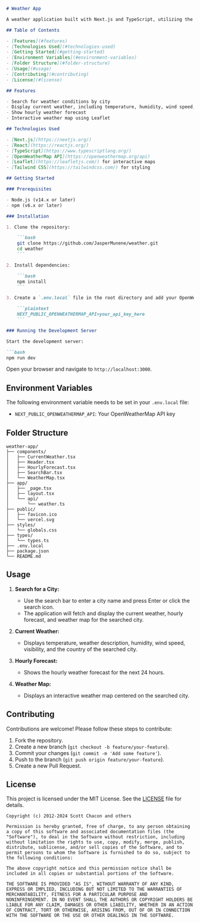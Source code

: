 

```markdown
# Weather App

A weather application built with Next.js and TypeScript, utilizing the OpenWeatherMap API to provide current weather conditions, hourly forecasts, and weather maps for searched cities. Built by [Jasper](https://github.com/JasperMunene).

## Table of Contents

- [Features](#features)
- [Technologies Used](#technologies-used)
- [Getting Started](#getting-started)
- [Environment Variables](#environment-variables)
- [Folder Structure](#folder-structure)
- [Usage](#usage)
- [Contributing](#contributing)
- [License](#license)

## Features

- Search for weather conditions by city
- Display current weather, including temperature, humidity, wind speed, visibility, and country
- Show hourly weather forecast
- Interactive weather map using Leaflet

## Technologies Used

- [Next.js](https://nextjs.org/)
- [React](https://reactjs.org/)
- [TypeScript](https://www.typescriptlang.org/)
- [OpenWeatherMap API](https://openweathermap.org/api)
- [Leaflet](https://leafletjs.com/) for interactive maps
- [Tailwind CSS](https://tailwindcss.com/) for styling

## Getting Started

### Prerequisites

- Node.js (v14.x or later)
- npm (v6.x or later)

### Installation

1. Clone the repository:

    ```bash
    git clone https://github.com/JasperMunene/weather.git
    cd weather
    ```

2. Install dependencies:

    ```bash
    npm install
    ```

3. Create a `.env.local` file in the root directory and add your OpenWeatherMap API key:

    ```plaintext
    NEXT_PUBLIC_OPENWEATHERMAP_API=your_api_key_here
    ```

### Running the Development Server

Start the development server:

```bash
npm run dev
```

Open your browser and navigate to `http://localhost:3000`.

## Environment Variables

The following environment variable needs to be set in your `.env.local` file:

- `NEXT_PUBLIC_OPENWEATHERMAP_API`: Your OpenWeatherMap API key

## Folder Structure

```
weather-app/
├── components/
│   ├── CurrentWeather.tsx
│   ├── Header.tsx
│   ├── HourlyForecast.tsx
│   ├── SearchBar.tsx
│   └── WeatherMap.tsx
├── app/
│   ├── _page.tsx
│   ├── layout.tsx
│   └── api/
│       └── weather.ts
├── public/
│   ├── favicon.ico
│   └── vercel.svg
├── styles/
│   └── globals.css
├── types/
│   └── types.ts
├── .env.local
├── package.json
└── README.md
```

## Usage

1. **Search for a City:**
   - Use the search bar to enter a city name and press Enter or click the search icon.
   - The application will fetch and display the current weather, hourly forecast, and weather map for the searched city.

2. **Current Weather:**
   - Displays temperature, weather description, humidity, wind speed, visibility, and the country of the searched city.

3. **Hourly Forecast:**
   - Shows the hourly weather forecast for the next 24 hours.

4. **Weather Map:**
   - Displays an interactive weather map centered on the searched city.

## Contributing

Contributions are welcome! Please follow these steps to contribute:

1. Fork the repository.
2. Create a new branch (`git checkout -b feature/your-feature`).
3. Commit your changes (`git commit -m 'Add some feature'`).
4. Push to the branch (`git push origin feature/your-feature`).
5. Create a new Pull Request.

## License

This project is licensed under the MIT License. See the [LICENSE](LICENSE) file for details.
```
Copyright (c) 2012-2024 Scott Chacon and others

Permission is hereby granted, free of charge, to any person obtaining
a copy of this software and associated documentation files (the
"Software"), to deal in the Software without restriction, including
without limitation the rights to use, copy, modify, merge, publish,
distribute, sublicense, and/or sell copies of the Software, and to
permit persons to whom the Software is furnished to do so, subject to
the following conditions:

The above copyright notice and this permission notice shall be
included in all copies or substantial portions of the Software.

THE SOFTWARE IS PROVIDED "AS IS", WITHOUT WARRANTY OF ANY KIND,
EXPRESS OR IMPLIED, INCLUDING BUT NOT LIMITED TO THE WARRANTIES OF
MERCHANTABILITY, FITNESS FOR A PARTICULAR PURPOSE AND
NONINFRINGEMENT. IN NO EVENT SHALL THE AUTHORS OR COPYRIGHT HOLDERS BE
LIABLE FOR ANY CLAIM, DAMAGES OR OTHER LIABILITY, WHETHER IN AN ACTION
OF CONTRACT, TORT OR OTHERWISE, ARISING FROM, OUT OF OR IN CONNECTION
WITH THE SOFTWARE OR THE USE OR OTHER DEALINGS IN THE SOFTWARE.
